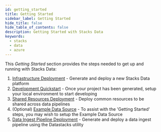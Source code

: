 ```yaml
---
id: getting_started
title: Getting Started
sidebar_label: Getting Started
hide_title: false
hide_table_of_contents: false
description: Getting Started with Stacks Data
keywords:
  - stacks
  - data
  - azure
---
```


This _Getting Started_ section provides the steps needed to get up and running with Stacks Data:

1. [Infrastructure Deployment](core_data_platform_deployment.md) - Generate and deploy a new Stacks Data platform
1. [Development Quickstart](dev_quickstart_data_azure.md) - Once your project has been generated, setup your local environment to start developing
1. [Shared Resources Deployment](shared_resources_deployment_azure.md) - Deploy common resources to be shared across data pipelines
1. (Optional) [Example Data Source](example_data_source.md) - To assist with the 'Getting Started' steps, you may wish to setup the Example Data Source
1. [Data Ingest Pipeline Deployment](etl_pipelines_deployment_azure.md) - Generate and deploy a data ingest pipeline using the Datastacks utility

